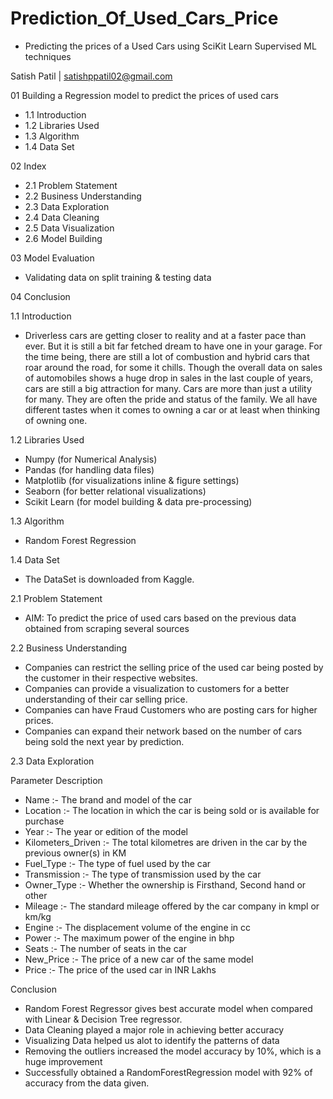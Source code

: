 # Prediction_Of_Used_Cars_Price

- Predicting the prices of a Used Cars using SciKit Learn Supervised ML techniques

Satish Patil | satishppatil02@gmail.com

01 Building a Regression model to predict the prices of used cars

- 1.1 Introduction
- 1.2 Libraries Used
- 1.3 Algorithm
- 1.4 Data Set



02 Index
 - 2.1 Problem Statement
 - 2.2 Business Understanding
 - 2.3 Data Exploration
 - 2.4 Data Cleaning
 - 2.5 Data Visualization
 - 2.6 Model Building

03 Model Evaluation
- Validating data on split training & testing data

04 Conclusion


1.1 Introduction
- Driverless cars are getting closer to reality and at a faster pace than ever. But it is still a bit far fetched dream to have one in your garage. For the time being, there are still a lot of combustion and hybrid cars that roar around the road, for some it chills. Though the overall data on sales of automobiles shows a huge drop in sales in the last couple of years, cars are still a big attraction for many. Cars are more than just a utility for many. They are often the pride and status of the family. We all have different tastes when it comes to owning a car or at least when thinking of owning one.

1.2 Libraries Used
- Numpy (for Numerical Analysis)
- Pandas (for handling data files)
- Matplotlib (for visualizations inline & figure settings)
- Seaborn (for better relational visualizations)
- Scikit Learn (for model building & data pre-processing)

1.3 Algorithm
- Random Forest Regression

1.4 Data Set
- The DataSet is downloaded from Kaggle.

2.1 Problem Statement
- AIM: To predict the price of used cars based on the previous data obtained from scraping several sources

2.2 Business Understanding
- Companies can restrict the selling price of the used car being posted by the customer in their respective websites.
- Companies can provide a visualization to customers for a better understanding of their car selling price.
- Companies can have Fraud Customers who are posting cars for higher prices.
- Companies can expand their network based on the number of cars being sold the next year by prediction.

2.3 Data Exploration

Parameter                  	Description
- Name	                  :-  The brand and model of the car
- Location	              :- The location in which the car is being sold or is available for purchase
- Year	                  :- The year or edition of the model
- Kilometers_Driven	     :- The total kilometres are driven in the car by the previous owner(s) in KM
- Fuel_Type	             :- The type of fuel used by the car
- Transmission	          :- The type of transmission used by the car
- Owner_Type	            :- Whether the ownership is Firsthand, Second hand or other
- Mileage	               :- The standard mileage offered by the car company in kmpl or km/kg
- Engine	                :-  The displacement volume of the engine in cc
- Power	                 :-  The maximum power of the engine in bhp
- Seats	                 :-  The number of seats in the car
- New_Price	             :-  The price of a new car of the same model
- Price	                 :-  The price of the used car in INR Lakhs






Conclusion
- Random Forest Regressor gives best accurate model when compared with Linear & Decision Tree regressor.
- Data Cleaning played a major role in achieving better accuracy
- Visualizing Data helped us alot to identify the patterns of data
- Removing the outliers increased the model accuracy by 10%, which is a huge improvement
- Successfully obtained a RandomForestRegression model with 92% of accuracy from the data given.






